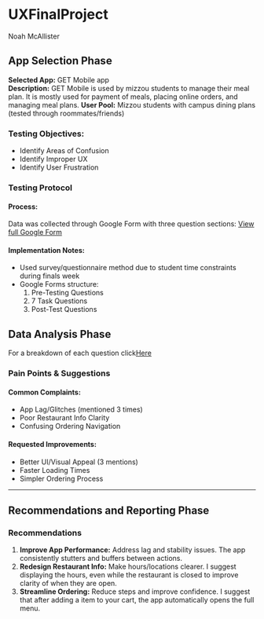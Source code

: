 # UXFinalProject
Noah McAllister

## App Selection Phase
  
**Selected App:** GET Mobile app  
**Description:** GET Mobile is used by mizzou students to manage their meal plan. It is mostly used for payment of meals, placing online orders, and managing meal plans.
**User Pool:** Mizzou students with campus dining plans (tested through roommates/friends)

### Testing Objectives:
- Identify Areas of Confusion
- Identify Improper UX
- Identify User Frustration

### Testing Protocol

#### Process:
Data was collected through Google Form with three question sections:
[View full Google Form](https://docs.google.com/forms/d/1qs8S0S8dLbdbtTS6zyxcI_zQtLjVqLpGhD8COq2ZOpI/preview)

#### Implementation Notes:
- Used survey/questionnaire method due to student time constraints during finals week
- Google Forms structure:
  1. Pre-Testing Questions
  2. 7 Task Questions
  3. Post-Test Questions

## Data Analysis Phase
For a breakdown of each question click[Here](DataAnalysis.md)

### Pain Points & Suggestions

#### Common Complaints:
- App Lag/Glitches (mentioned 3 times)  
- Poor Restaurant Info Clarity  
- Confusing Ordering Navigation  

#### Requested Improvements:
- Better UI/Visual Appeal (3 mentions)  
- Faster Loading Times  
- Simpler Ordering Process  

---

## Recommendations and Reporting Phase

### Recommendations
1. **Improve App Performance:** Address lag and stability issues. The app consistently stutters and buffers between actions.
3. **Redesign Restaurant Info:** Make hours/locations clearer. I suggest displaying the hours, even while the restaurant is closed to improve clarity of when they are open. 
4. **Streamline Ordering:** Reduce steps and improve confidence. I suggest that after adding a item to your cart, the app automatically opens the full menu. 
